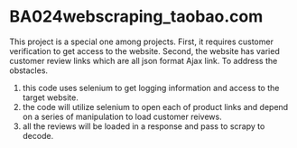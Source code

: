 # BA024webscraping_taobao.com
This project is a special one among projects.
First, it requires customer verification to get access to the website.
Second, the website has varied customer review links which are all json format Ajax link.
To address the obstacles.

1. this code uses selenium to get logging information and access to the target website.
2. the code will utilize selenium to open each of product links and depend on a series of manipulation to load customer reivews.
3. all the reviews will be loaded in a response and pass to scrapy to decode.
